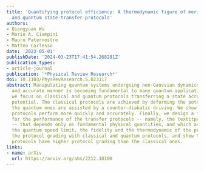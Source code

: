 ```yaml
---
title: 'Quantifying protocol efficiency: A thermodynamic figure of merit for classical
  and quantum state-transfer protocols'
authors:
- Qiongyuan Wu
- Mario A. Ciampini
- Mauro Paternostro
- Matteo Carlesso
date: '2023-05-01'
publishDate: '2024-03-23T17:41:54.268281Z'
publication_types:
- article-journal
publication: '*Physical Review Research*'
doi: 10.1103/PhysRevResearch.5.023117
abstract: Manipulating quantum systems undergoing non-Gaussian dynamics in a fast
  and accurate manner is becoming fundamental to many quantum applications. Here,
  we focus on classical and quantum protocols transferring a state across a double-well
  potential. The classical protocols are achieved by deforming the potential, while
  the quantum ones are assisted by a counter-diabatic driving. We show that quantum
  protocols perform more quickly and accurately. Finally, we design a figure of merit
  for the performance of the transfer protocols -- namely, the textitprotocol grading
  -- that depends only on fundamental physical quantities, and which accounts for
  the quantum speed limit, the fidelity and the thermodynamic of the process. We test
  the protocol grading with classical and quantum protocols, and show that quantum
  protocols have higher protocol grading than the classical ones.
links:
- name: arXiv
  url: https://arxiv.org/abs/2212.10100
---
```

